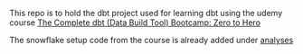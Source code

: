 This repo is to hold the dbt project used for learning dbt using the udemy course [The Complete dbt (Data Build Tool) Bootcamp: Zero to Hero](https://www.udemy.com/course/complete-dbt-data-build-tool-bootcamp-zero-to-hero-learn-dbt/)

The snowflake setup code from the course is already added under [analyses](./analyses/)